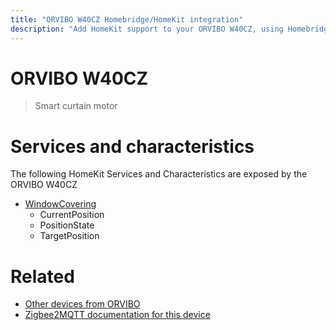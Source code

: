 ```yaml
---
title: "ORVIBO W40CZ Homebridge/HomeKit integration"
description: "Add HomeKit support to your ORVIBO W40CZ, using Homebridge, Zigbee2MQTT and homebridge-z2m."
---
```

<!---
This file has been GENERATED using src/docgen/docgen.ts
DO NOT EDIT THIS FILE MANUALLY!
-->
# ORVIBO W40CZ
> Smart curtain motor 


# Services and characteristics
The following HomeKit Services and Characteristics are exposed by
the ORVIBO W40CZ

* [WindowCovering](../../cover.md)
  * CurrentPosition
  * PositionState
  * TargetPosition


# Related
* [Other devices from ORVIBO](../index.md#orvibo)
* [Zigbee2MQTT documentation for this device](https://www.zigbee2mqtt.io/devices/W40CZ.html)